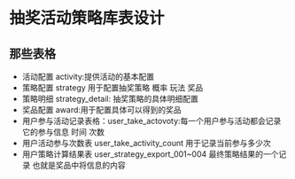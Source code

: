 # 抽奖活动策略库表设计


## 那些表格


* 活动配置 activity:提供活动的基本配置
* 策略配置 strategy 用于配置抽奖策略 概率 玩法 奖品
* 策略明细  strategy_detail: 抽奖策略的具体明细配置
* 奖品配置 award:用于配置具体可以得到的奖品
* 用户参与活动记录表格：user_take_actovoty:每一个用户参与活动都会记录它的参与信息  时间 次数
* 用户活动参与次数表 user_take_activity_count 用于记录当前参与多少次
* 用户策略计算结果表 user_strategy_export_001~004 最终策略结果的一个记录 也就是奖品中将信息的内容

